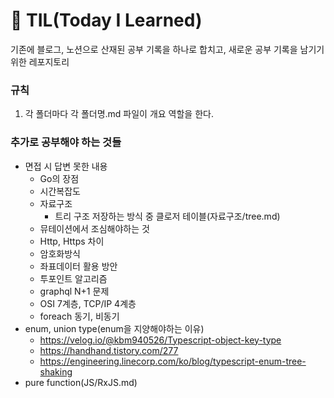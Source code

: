 # 🚀 TIL(Today I Learned)

기존에 블로그, 노션으로 산재된 공부 기록을 하나로 합치고, 새로운 공부 기록을 남기기 위한 레포지토리

### 규칙

1. 각 폴더마다 각 폴더명.md 파일이 개요 역할을 한다.

### 추가로 공부해야 하는 것들

- 면접 시 답변 못한 내용
  - Go의 장점
  - 시간복잡도
  - 자료구조
    - 트리 구조 저장하는 방식 중 클로저 테이블(자료구조/tree.md)
  - 뮤테이션에서 조심해야하는 것
  - Http, Https 차이
  - 암호화방식
  - 좌표데이터 활용 방안
  - 투포인트 알고리즘
  - graphql N+1 문제
  - OSI 7계층, TCP/IP 4계층
  - foreach 동기, 비동기
- enum, union type(enum을 지양해야하는 이유)
  - https://velog.io/@kbm940526/Typescript-object-key-type
  - https://handhand.tistory.com/277
  - https://engineering.linecorp.com/ko/blog/typescript-enum-tree-shaking
- pure function(JS/RxJS.md)
